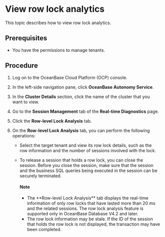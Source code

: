 ﻿# View row lock analytics

This topic describes how to view row lock analytics.

## Prerequisites

* You have the permissions to manage tenants.

## Procedure

1. Log on to the OceanBase Cloud Platform (OCP) console.

2. In the left-side navigation pane, click **OceanBase Autonomy Service**.

3. In the **Cluster Details** section, click the name of the cluster that you want to view.

4. Go to the **Session Management** tab of the **Real-time Diagnostics** page.

5. Click the **Row-level Lock Analysis** tab.

6. On the **Row-level Lock Analysis** tab, you can perform the following operations:

   * Select the target tenant and view its row lock details, such as the row information and the number of sessions involved with the lock.

   * To release a session that holds a row lock, you can close the session. Before you close the session, make sure that the session and the business SQL queries being executed in the session can be securely terminated.

       <main id="notice" type='explain'>
      <h4>Note</h4>
      <p><ul><li>The **Row-level Lock Analysis** tab displays the real-time information of only row locks that have lasted more than 20 ms and the related sessions. The row lock analysis feature is supported only in OceanBase Database V4.2 and later. </li><li>The row lock information may be stale. If the ID of the session that holds the row lock is not displayed, the transaction may have been completed. </li></ul></p>
    </main>
